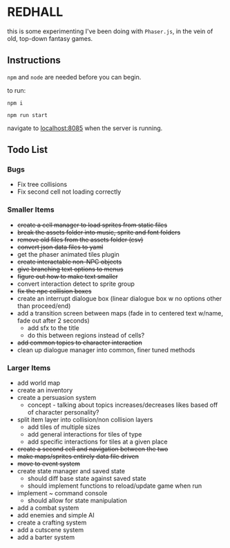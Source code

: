 # REDHALL

this is some experimenting I've been doing with `Phaser.js`, in the vein of old, top-down fantasy games.

## Instructions

`npm` and `node` are needed before you can begin.

to run:

`npm i`

`npm run start`

navigate to [localhost:8085](http://localhost:8085) when the server is running.

## Todo List

### Bugs
- Fix tree collisions
- Fix second cell not loading correctly

### Smaller Items
- ~~create a cell manager to load sprites from static files~~
- ~~break the assets folder into music, sprite and font folders~~
- ~~remove old files from the assets folder (csv)~~
- ~~convert json data files to yaml~~
- get the phaser animated tiles plugin
- ~~create interactable non-NPC objects~~
- ~~give branching text options to menus~~
- ~~figure out how to make text smaller~~
- convert interaction detect to sprite group
- ~~fix the npc collision boxes~~
- create an interrupt dialogue box (linear dialogue box w no options other than proceed/end)
- add a transition screen between maps (fade in to centered text w/name, fade out after 2 seconds)
  - add sfx to the title
  - do this between regions instead of cells?
- ~~add common topics to character interaction~~
- clean up dialogue manager into common, finer tuned methods

### Larger Items
- add world map
- create an inventory 
- create a persuasion system
  - concept - talking about topics increases/decreases likes based off of character personality?
- split item layer into collision/non collision layers
  - add tiles of multiple sizes
  - add general interactions for tiles of type
  - add specific interactions for tiles at a given place
- ~~create a second cell and navigation between the two~~
- ~~make maps/sprites entirely data file driven~~
- ~~move to event system~~
- create state manager and saved state
  - should diff base state against saved state
  - should implement functions to reload/update game when run
- implement ~ command console
  - should allow for state manipulation
- add a combat system
- add enemies and simple AI
- create a crafting system
- add a cutscene system
- add a barter system
